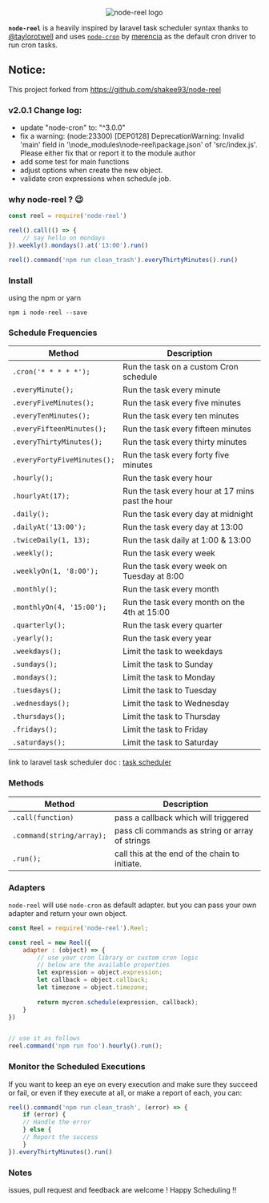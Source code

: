 <p align="center">
<img src="https://user-images.githubusercontent.com/14835725/43674196-6f593114-97ed-11e8-80c1-d054391062d6.png" alt="node-reel logo">
</p>

**`node-reel`** is a heavily inspired by laravel task scheduler syntax thanks to [@taylorotwell](https://github.com/taylorotwell) and uses [`node-cron`](https://github.com/merencia/node-cron) by [merencia](https://github.com/merencia) as the default cron driver to run cron tasks.

## Notice:
This project forked from https://github.com/shakee93/node-reel

### v2.0.1 Change log:

 - update "node-cron" to: "^3.0.0"
 - fix a warning: (node:23300) [DEP0128] DeprecationWarning: Invalid 'main' field in '\node_modules\node-reel\package.json' of 'src/index.js'. Please either fix that or report
it to the module author
 - add some test for main functions
 - adjust options when create the new object.
 - validate cron expressions when schedule job.

### why node-reel ? :wink:
```javascript
const reel = require('node-reel')

reel().call(() => {
	// say hello on mondays
}).weekly().mondays().at('13:00').run()

reel().command('npm run clean_trash').everyThirtyMinutes().run()

```

### Install
using the npm or yarn
```shell
npm i node-reel --save
```

### Schedule Frequencies
Method  | Description
------------- | -------------
`.cron('* * * * *');`  |  Run the task on a custom Cron schedule
`.everyMinute();`  |  Run the task every minute
`.everyFiveMinutes();`  |  Run the task every five minutes
`.everyTenMinutes();`  |  Run the task every ten minutes
`.everyFifteenMinutes();`  |  Run the task every fifteen minutes
`.everyThirtyMinutes();`  |  Run the task every thirty minutes
`.everyFortyFiveMinutes();`  |  Run the task every forty five minutes
`.hourly();`  |  Run the task every hour
`.hourlyAt(17);`  |  Run the task every hour at 17 mins past the hour
`.daily();`  |  Run the task every day at midnight
`.dailyAt('13:00');`  |  Run the task every day at 13:00
`.twiceDaily(1, 13);`  |  Run the task daily at 1:00 & 13:00
`.weekly();`  |  Run the task every week
`.weeklyOn(1, '8:00');`  |  Run the task every week on Tuesday at 8:00
`.monthly();`  |  Run the task every month
`.monthlyOn(4, '15:00');`  |  Run the task every month on the 4th at 15:00
`.quarterly();` |  Run the task every quarter
`.yearly();`  |  Run the task every year
`.weekdays();`  |  Limit the task to weekdays
`.sundays();`  |  Limit the task to Sunday
`.mondays();`  |  Limit the task to Monday
`.tuesdays();`  |  Limit the task to Tuesday
`.wednesdays();`  |  Limit the task to Wednesday
`.thursdays();`  |  Limit the task to Thursday
`.fridays();`  |  Limit the task to Friday
`.saturdays();`  |  Limit the task to Saturday

link to laravel task scheduler doc : [task scheduler](https://laravel.com/docs/5.6/scheduling)

### Methods
Method  | Description
------------- | -------------
`.call(function)`  |  pass a callback which will triggered
`.command(string/array);`  |  pass cli commands as string or array of strings
`.run();`  |  call this at the end of the chain to initiate.


### Adapters
`node-reel` will use `node-cron` as default adapter. but you can pass your own adapter and return your own object.

```javascript
const Reel = require('node-reel').Reel;

const reel = new Reel({
    adapter : (object) => {
    	// use your cron library or custom cron logic
    	// below are the available properties
    	let expression = object.expression;
    	let callback = object.callback;
    	let timezone = object.timezone;
    	
    	return mycron.schedule(expression, callback);
    }
})


// use it as follows
reel.command('npm run foo').hourly().run();
```

### Monitor the Scheduled Executions
If you want to keep an eye on every execution and make sure they succeed or fail, or even if they execute at all, or make a report of each, you can:

```javascript
reel().command('npm run clean_trash', (error) => {
    if (error) {
	// Handle the error
    } else {
	// Report the success
    }
}).everyThirtyMinutes().run()
```

### Notes
issues, pull request and feedback are welcome !
Happy Scheduling !!
